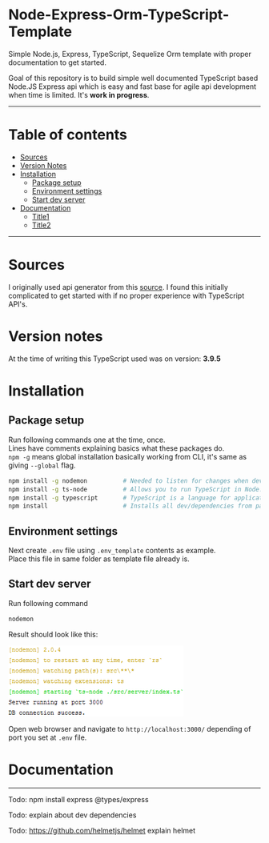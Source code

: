 # Node-Express-Orm-TypeScript-Template
Simple Node.js, Express, TypeScript, Sequelize Orm template with proper documentation to get started.

Goal of this repository is to build simple well documented TypeScript based Node.JS Express api 
which is easy and fast base for agile api development when time is limited. It's <b>work in progress</b>.


--------------------
Table of contents
=================
* [Sources](#sources)
* [Version Notes](#version-notes)
* [Installation](#installation)
    * [Package setup](#package-setup)
    * [Environment settings](#environment-settings)
    * [Start dev server](#start-dev-server)
* [Documentation](#documentation)
    * [Title1](#title1)
    * [Title2](#title2)
--------------------

Sources
============
I originally used api generator from this [source](https://github.com/ChechaValerii/node-typescript-mongodb).
I found this initially complicated to get started with if no proper experience with TypeScript API's.

Version notes
============
At the time of writing this TypeScript used was on version: <b>3.9.5</b>


Installation
============

Package setup
-----

Run following commands one at the time, once.  
Lines have comments explaining basics what these packages do.  
`npm -g` means global installation basically working from CLI, it's same as giving `--global` flag.

```bash
npm install -g nodemon          # Needed to listen for changes when developing
npm install -g ts-node          # Allows you to run TypeScript in Node. js directly, without having to run the files through the TypeScript compiler (tsc), first
npm install -g typescript       # TypeScript is a language for application-scale JavaScript, it's language you are using for development here.
npm install                     # Installs all dev/dependencies from packages.json file.
```

Environment settings 
-----
Next create `.env` file using `.env_template` contents as example.  
Place this file in same folder as template file already is.

Start dev server
-----
Run following command

```bash
nodemon
```

Result should look like this:
  
!['nodemon'](./images/nodemon.PNG)

Open web browser and navigate to `http://localhost:3000/` depending of port you set at `.env` file.



Documentation
============


--------------------
Todo: npm install express @types/express


Todo: explain about  dev dependencies

Todo: https://github.com/helmetjs/helmet
explain helmet